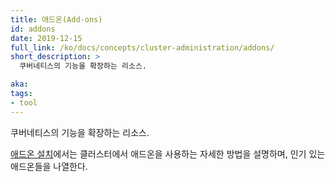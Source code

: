 ```yaml
---
title: 애드온(Add-ons)
id: addons
date: 2019-12-15
full_link: /ko/docs/concepts/cluster-administration/addons/
short_description: >
  쿠버네티스의 기능을 확장하는 리소스.

aka:
tags:
- tool
---
```

  쿠버네티스의 기능을 확장하는 리소스.

<!--more-->
[애드온 설치](/ko/docs/concepts/cluster-administration/addons/)에서는 클러스터에서 애드온을 사용하는 자세한 방법을 설명하며, 인기 있는 애드온들을 나열한다.
